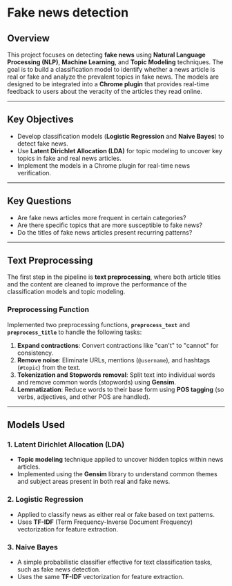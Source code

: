 # Fake news detection 

## Overview

This project focuses on detecting **fake news** using **Natural Language Processing (NLP)**, **Machine Learning**, and **Topic Modeling** techniques. The goal is to build a classification model to identify whether a news article is real or fake and analyze the prevalent topics in fake news. The models are designed to be integrated into a **Chrome plugin** that provides real-time feedback to users about the veracity of the articles they read online.

---

## Key Objectives

- Develop classification models (**Logistic Regression** and **Naive Bayes**) to detect fake news.
- Use **Latent Dirichlet Allocation (LDA)** for topic modeling to uncover key topics in fake and real news articles.
- Implement the models in a Chrome plugin for real-time news verification.

---

## Key Questions

- Are fake news articles more frequent in certain categories?
- Are there specific topics that are more susceptible to fake news?
- Do the titles of fake news articles present recurring patterns?

---

## Text Preprocessing

The first step in the pipeline is **text preprocessing**, where both article titles and the content are cleaned to improve the performance of the classification models and topic modeling.

### Preprocessing Function

Implemented two preprocessing functions, **`preprocess_text`** and  **`preprocess_title`** to handle the following tasks:

1. **Expand contractions**: Convert contractions like "can't" to "cannot" for consistency.
2. **Remove noise**: Eliminate URLs, mentions (`@username`), and hashtags (`#topic`) from the text.
3. **Tokenization and Stopwords removal**: Split text into individual words and remove common words (stopwords) using **Gensim**.
4. **Lemmatization**: Reduce words to their base form using **POS tagging** (so verbs, adjectives, and other POS are handled).

---
## Models Used
### 1. **Latent Dirichlet Allocation (LDA)**
   - **Topic modeling** technique applied to uncover hidden topics within news articles.
   - Implemented using the **Gensim** library to understand common themes and subject areas present in both real and fake news.
     
### 2. **Logistic Regression**
   - Applied to classify news as either real or fake based on text patterns.
   - Uses **TF-IDF** (Term Frequency-Inverse Document Frequency) vectorization for feature extraction.

### 3. **Naive Bayes**
   - A simple probabilistic classifier effective for text classification tasks, such as fake news detection.
   - Uses the same **TF-IDF** vectorization for feature extraction.
